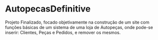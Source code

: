 # AutopecasDefinitive
 Projeto Finalizado, focado objetivamente na construçâo de um site com funções básicas de um sistema de uma loja de Autopeças, onde pode-se inserir: Clientes, Peças e Pedidos, e remover os mesmos.

